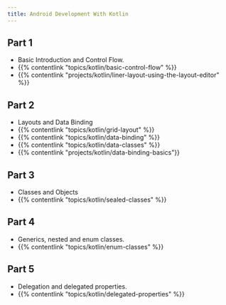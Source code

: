 ```yaml
---
title: Android Development With Kotlin
---
```


## Part 1

- Basic Introduction and Control Flow.
- {{% contentlink "topics/kotlin/basic-control-flow" %}}
- {{% contentlink "projects/kotlin/liner-layout-using-the-layout-editor" %}}

## Part 2
- Layouts and Data Binding
- {{% contentlink "topics/kotlin/grid-layout" %}}
- {{% contentlink "topics/kotlin/data-binding" %}}
- {{% contentlink "topics/kotlin/data-classes" %}}
- {{% contentlink "projects/kotlin/data-binding-basics"}}

## Part 3

- Classes and Objects
- {{% contentlink "topics/kotlin/sealed-classes" %}}

## Part 4

- Generics, nested and enum classes.
- {{% contentlink "topics/kotlin/enum-classes" %}}

## Part 5

- Delegation and delegated properties.
- {{% contentlink "topics/kotlin/delegated-properties" %}}
